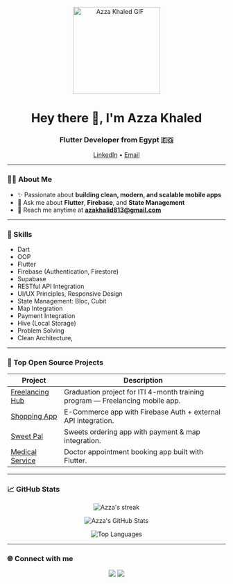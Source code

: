 <!-- Banner / Intro -->
<p align="center">
  <img src="https://user-images.githubusercontent.com/74038190/236119160-976a0405-caa7-470c-9356-16d43402ea0a.gif" width="200px" alt="Azza Khaled GIF"/>
</p>

<h1 align="center">Hey there 👋, I'm Azza Khaled</h1>
<h3 align="center">Flutter Developer from Egypt 🇪🇬</h3>

<p align="center">
  <a href="https://www.linkedin.com/in/azza-khaled-4b2389219/">LinkedIn</a> •
  <a href="mailto:azakhalid813@gmail.com">Email</a>
</p>

---

### 👩‍💻 About Me

- ✨ Passionate about **building clean, modern, and scalable mobile apps**  
- 💬 Ask me about **Flutter**, **Firebase**, and **State Management**  
- 📧 Reach me anytime at **azakhalid813@gmail.com**

---

### 🧠 Skills

- Dart
- OOP  
- Flutter  
- Firebase (Authentication, Firestore)  
- Supabase  
- RESTful API Integration  
- UI/UX Principles, Responsive Design  
- State Management: Bloc, Cubit  
- Map Integration  
- Payment Integration  
- Hive (Local Storage)  
- Problem Solving  
- Clean Architecture, 

---

### 🚀 Top Open Source Projects

| Project | Description |
|---------|-------------|
| [Freelancing Hub](https://github.com/AzaKhaled/Freelancing-Hub) | Graduation project for ITI 4-month training program — Freelancing mobile app. |
| [Shopping App](https://github.com/AzaKhaled/shooping_app) | E-Commerce app with Firebase Auth + external API integration. |
| [Sweet Pal](https://github.com/AzaKhaled/sweet_pal) | Sweets ordering app with payment & map integration. |
| [Medical Service](https://github.com/AzaKhaled/Medical_Service) | Doctor appointment booking app built with Flutter. |

---

### 📈 GitHub Stats

<p align="center">
  <img src="https://github-readme-streak-stats.herokuapp.com/?user=AzaKhaled&theme=radical" alt="Azza's streak" />
</p>

<p align="center">
  <img src="https://github-readme-stats.vercel.app/api?username=AzaKhaled&show_icons=true&theme=radical" alt="Azza's GitHub Stats" />
</p>

<p align="center">
  <img src="https://github-readme-stats.vercel.app/api/top-langs/?username=AzaKhaled&layout=compact&theme=radical" alt="Top Languages" />
</p>

---

### 🌐 Connect with me

<p align="center">
  <a href="www.linkedin.com/in/azza-khaled-4b2389219"><img src="https://img.shields.io/badge/LinkedIn-0077B5?style=for-the-badge&logo=linkedin&logoColor=white"/></a>
  <a href="mailto:azakhalid813@gmail.com"><img src="https://img.shields.io/badge/Email-D14836?style=for-the-badge&logo=gmail&logoColor=white"/></a>
</p>
